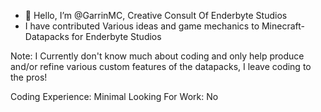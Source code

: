 - 👋 Hello, I’m @GarrinMC, Creative Consult Of Enderbyte Studios
- I have contributed Various ideas and game mechanics to Minecraft-Datapacks for Enderbyte Studios

Note: I Currently don't know much about coding and only help produce and/or refine various custom features of the datapacks, I leave coding to the pros!

Coding Experience: Minimal
Looking For Work: No
<!---
GarrinMC/GarrinMC is a ✨ special ✨ repository because its `README.md` (this file) appears on your GitHub profile.
You can click the Preview link to take a look at your changes.
--->
